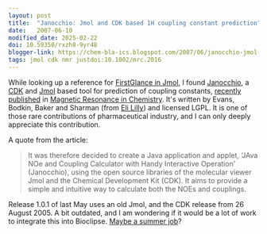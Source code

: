 ```yaml
---
layout: post
title:  "Janocchio: Jmol and CDK based 1H coupling constant prediction"
date:   2007-06-10
modified_date: 2025-02-22
doi: 10.59350/rxzh8-9yr48
blogger-link: https://chem-bla-ics.blogspot.com/2007/06/janocchio-jmol-and-cdk-based-1h.html
tags: jmol cdk nmr justdoi:10.1002/mrc.2016
---
```


While looking up a reference for [FirstGlance in Jmol](http://firstglance.jmol.org/), I found [Janocchio](https://sourceforge.net/projects/janocchio/),
a [CDK](http://cdk.sf.net/) and [Jmol](http://www.jmol.org/) based tool for prediction of coupling constants,
[recently published](https://doi.org/10.1002/mrc.2016) in [Magnetic Resonance in Chemistry](http://www3.interscience.wiley.com/cgi-bin/jhome/3767).
It's written by Evans, Bodkin, Baker and Sharman (from [Eli Lilly](http://lilly.com/)) and licensed LGPL. It is one of those rare contributions of
pharmaceutical industry, and I can only deeply appreciate this contribution.

A quote from the article:

> It was therefore decided to create a Java application and applet,
> ‘JAva NOe and Coupling Calculator with Handy Interactive Operation’
> (Janocchio), using the open source libraries of the molecular viewer Jmol
> and the Chemical Development Kit (CDK). It aims to provide a simple and
> intuitive way to calculate both the NOEs and couplings.

Release 1.0.1 of last May uses an old Jmol, and the CDK release from 26 August 2005. A bit outdated, and I am wondering if it would
be a lot of work to integrate this into Bioclipse. [Maybe a summer job](http://wiki.bioclipse.net/index.php?title=SummerOfCode)?
